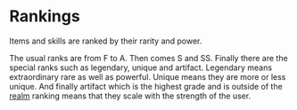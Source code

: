 # Rankings
Items and skills are ranked by their rarity and power.

The usual ranks are from F to A. Then comes S and SS. Finally there are the special ranks such as legendary, unique and artifact.
Legendary means extraordinary rare as well as powerful. Unique means they are more or less unique.
And finally artifact which is the highest grade and is outside of the [realm](./realms.md) ranking means that they scale with the strength of the user.

